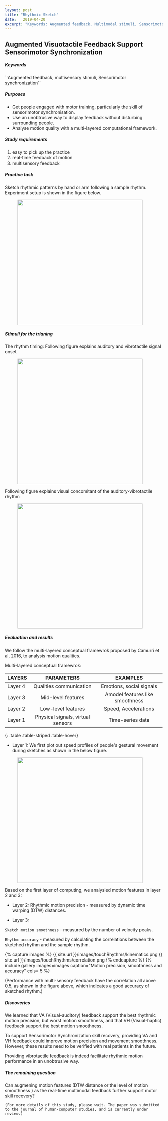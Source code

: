 ```yaml
---
layout: post
title: "Rhythmic Sketch"
date:   2019-04-20
excerpt: "Keywords: Augmented feedback, Multimodal stimuli, Sensorimotor synchronization"
---
```


## Augmented Visuotactile Feedback Support Sensorimotor Synchronization

<h5>Keywords</h5>
``Augmented feedback, multisensory stimuli, Sensorimotor synchronization``


<h5>Purposes</h5>

- Get people engaged with motor training, particularly the skill of sensorimotor synchronisation.
- Use an unobtrusive way to display feedback without disturbing surrounding people.
- Analyse motion quality with a multi-layered computational framework.

<h5> Study requirements </h5>

1. easy to pick up the practice
2. real-time feedback of motion
3. multisensory feedback

<h5> Practice task </h5>
Sketch rhythmic patterns by hand or arm following a sample rhythm. Experiment setup is shown in the figure below.

<figure>
<img src="{{site.baseurl}}/images/touchRhythms/cut_wall.png" style = "width:400px"/>
</figure>

<h5> Stimuli for the trianing </h5>

The rhythm timing: 
Following figure explains auditory and vibrotactile signal onset

<figure>
<img src="{{site.baseurl}}/images/touchRhythms/AVtiming.png" style = "width:400px"/>
</figure>


Following figure explains visual concomitant of the auditory-vibrotactile rhythm

<figure>
<img src="{{site.baseurl}}/images/touchRhythms/lrlrl.png" style = "width:400px"/>
</figure>

<h5> Evaluation and results </h5>

<!-- Performance with multi-sensory feedback have the correlation all above 0.5, as shown in the figure below, which indicates a good accuracy of sketched rhythm. -->

<!-- <figure>
<img src="{{site.baseurl}}/images/touchRhythms/correlation.png" style = "width:250px"/>
</figure> -->

<!-- Limitation: This evaluation cannot tell the quality of the sketch movements, we need something that can reflect people’s motion features. -->

We follow the multi-layered conceptual framewrok proposed by Camurri et al, 2016, to analysis motion qualities. 

Multi-layered conceptual framewrok:

| LAYERS   |      PARAMETERS     | EXAMPLES  |
|----------|:-------------:|:------:|
| Layer 4 |  Qualities communication |  Emotions, social signals  |
| Layer 3 |  Mid-level features  |  Amodel features like smoothness  |
| Layer 2 |  Low-level features |  Speed, Accelerations  |
| Layer 1 |  Physical signals, virtual sensors |  Time-series data  |
{: .table .table-striped .table-hover}

- Layer 1: We first plot out speed profiles of people's gestural movement during sketches as shown in the below figure.

<figure>
<img src="{{site.baseurl}}/images/touchRhythms/speed.png" style = "width:400px"/>
</figure>


Based on the first layer of computing, we analysied motion features in layer 2 and 3:

- Layer 2: Rhythmic motion precision - measured by dynamic time warping (DTW) distances.

- Layer 3: 

``Sketch motion smoothness`` - measured by the number of velocity peaks.

``Rhythm accuracy`` - measured by calculating the correlations between the sketched rhythm and the sample rhythm. 

{% capture images %}
  {{ site.url }}/images/touchRhythms/kinematics.png
  {{ site.url }}/images/touchRhythms/correlation.png
{% endcapture %}
{% include gallery images=images caption="Motion precision, smoothness and accuracy" cols= 5 %}

<!-- <figure>
<img src="{{site.baseurl}}/images/touchRhythms/kinematics.png" style = "width:350px"/>
<img src="{{site.baseurl}}/images/touchRhythms/correlation.png" style = "width:200px"/>
</figure> -->

(Performance with multi-sensory feedback have the correlation all above 0.5, as shown in the figure above, which indicates a good accuracy of sketched rhythm.)

<h5> Discoveries </h5>

We learned that VA (Visual-auditory) feedback support the best rhythmic motion precision, but worst motion smoothness, and that VH (Visual-haptic) feedback support the best motion smoothness.

To support Sensorimotor Synchronization skill recovery, providing VA and VH feedback could improve motion precision and movement smoothness. However, these results need to be verified with real patients in the future.

Providing vibrotactile feedback is indeed facilitate rhythmic motion performance in an unobtrusive way.

<h5>The remaining question</h5>

Can augmening motion features (DTW distance or the level of motion smoothness ) as the real-time multimodal feedback further support motor skill recovery?

``(For more details of this study, please wait. The paper was submitted to the journal of human-computer studies, and is currently under review.)``

